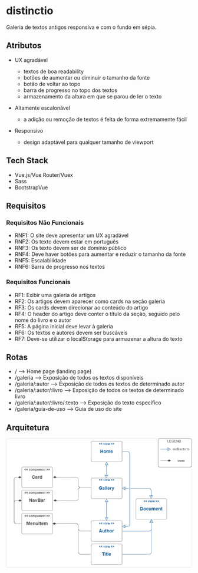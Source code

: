 # distinctio
Galeria de textos antigos responsiva e com o fundo em sépia.

## Atributos
* UX agradável
  * textos de boa readability
  * botões de aumentar ou diminuir o tamanho da fonte
  * botão de voltar ao topo
  * barra de progresso no topo dos textos
  * armazenamento da altura em que se parou de ler o texto

* Altamente escalonável
  * a adição ou remoção de textos é feita de forma extremamente fácil
  
* Responsivo
  * design adaptável para qualquer tamanho de viewport
  
  
## Tech Stack
* Vue.js/Vue Router/Vuex
* Sass
* BootstrapVue

## Requisitos

### Requisitos Não Funcionais
* RNF1: O site deve apresentar um UX agradável
* RNF2: Os texto devem estar em português
* RNF3: Os texto devem ser de domínio público
* RNF4: Deve haver botões para aumentar e reduzir o tamanho da fonte
* RNF5: Escalabilidade
* RNF6: Barra de progresso nos textos

### Requisitos Funcionais
* RF1: Exibir uma galeria de artigos
* RF2: Os artigos devem aparecer como cards na seção galeria
* RF3: Os cards devem direcionar ao conteúdo do artigo 
* RF4: O header do artigo deve conter o título da seção, seguido pelo nome do livro e o autor
* RF5: A página inicial deve levar à galeria
* RF6: Os textos e autores devem ser buscáveis
* RF7: Deve-se utilizar o localStorage para armazenar a altura do texto

## Rotas
* / --> Home page (landing page)
* /galeria --> Exposição de todos os textos disponíveis
* /galeria/:autor --> Exposição de todos os textos de determinado autor
* /galeria/:autor/:livro --> Exposição de todos os textos de determinado livro
* /galeria/:autor/:livro/:texto --> Exposição do texto específico
* /galeria/guia-de-uso --> Guia de uso do site

## Arquitetura

![Image of architecture](https://raw.githubusercontent.com/jadefr/distinctio/master/src/assets/img/distinctio.png)

